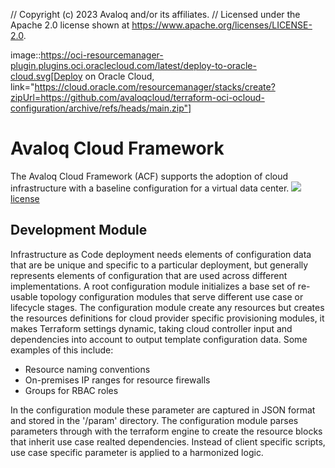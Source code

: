 // Copyright (c) 2023 Avaloq and/or its affiliates.
// Licensed under the Apache 2.0 license shown at https://www.apache.org/licenses/LICENSE-2.0.

image::https://oci-resourcemanager-plugin.plugins.oci.oraclecloud.com/latest/deploy-to-oracle-cloud.svg[Deploy on Oracle Cloud, link="https://cloud.oracle.com/resourcemanager/stacks/create?zipUrl=https://github.com/avaloqcloud/terraform-oci-ocloud-configuration/archive/refs/heads/main.zip"]

# Avaloq Cloud Framework


The Avaloq Cloud Framework (ACF) supports the adoption of cloud infrastructure with a baseline configuration for a virtual data center. ![]([black-shield])[license]

## Development Module

Infrastructure as Code deployment needs elements of configuration data that are be unique and specific to a particular deployment, but generally represents elements of configuration that are used across different implementations. A root configuration module initializes a base set of re-usable topology configuration modules that serve different use case or lifecycle stages. The configuration module create any resources but creates the resources definitions for cloud provider specific provisioning modules, it makes Terraform settings dynamic, taking cloud controller input and dependencies into account to output template configuration data. Some examples of this include:

- Resource naming conventions
- On-premises IP ranges for resource firewalls
- Groups for RBAC roles

In the configuration module these parameter are captured in JSON format and stored in the '/param' directory. The configuration module parses parameters through with the terraform engine to create the resource blocks that inherit use case realted dependencies. Instead of client specific scripts, use case specific parameter is applied to a harmonized logic.

[license]: https://img.shields.io/badge/license-apache-green